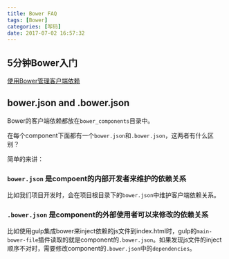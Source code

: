```yaml
---
title: Bower FAQ
tags: [Bower]
categories: [写码]
date: 2017-07-02 16:57:32
---
```


## 5分钟Bower入门

[使用Bower管理客户端依赖](https://segmentfault.com/a/1190000000349555)

## bower.json and .bower.json

Bower的客户端依赖都放在`bower_components`目录中。

在每个component下面都有一个`bower.json`和`.bower.json`，这两者有什么区别？

简单的来讲：

### `bower.json` 是compoent的内部开发者来维护的依赖关系

比如我们项目开发时，会在项目根目录下的`bower.json`中维护客户端依赖关系。

### `.bower.json` 是component的外部使用者可以来修改的依赖关系

比如使用gulp集成bower来inject依赖的js文件到index.html时，gulp的`main-bower-file`插件读取的就是component的`.bower.json`。如果发现js文件的inject顺序不对时，需要修改component的`.bower.json`中的`dependencies`。



